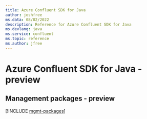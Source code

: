 ```yaml
---
title: Azure Confluent SDK for Java
author: joshfree
ms.data: 08/02/2022
description: Reference for Azure Confluent SDK for Java
ms.devlang: java
ms.service: confluent
ms.topic: reference
ms.author: jfree
---
```

# Azure Confluent SDK for Java - preview

## Management packages - preview
[!INCLUDE [mgmt-packages](confluent-mgmt-index.md)]